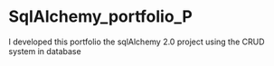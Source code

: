 # SqlAlchemy_portfolio_P
I developed this portfolio the sqlAlchemy 2.0 project using the CRUD system in database 
